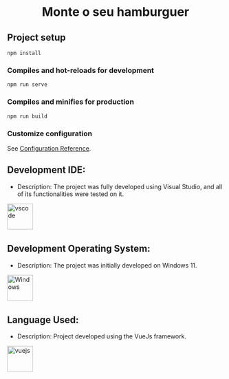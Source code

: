 <h1 align="center"> Monte o seu hamburguer</h1>

## Project setup
```
npm install
```

### Compiles and hot-reloads for development
```
npm run serve
```

### Compiles and minifies for production
```
npm run build
```

### Customize configuration
See [Configuration Reference](https://cli.vuejs.org/config/).

## Development IDE:

* Description: The project was fully developed using Visual Studio, and all of its functionalities were tested on it.

<img src="https://cdn.jsdelivr.net/gh/devicons/devicon/icons/vscode/vscode-original-wordmark.svg" title="vscode" alt="vscode" width="60" height="60"/>&nbsp;

## Development Operating System:

* Description: The project was initially developed on Windows 11.
  
<img src="https://cdn.jsdelivr.net/gh/devicons/devicon/icons/windows8/windows8-original.svg" title="Windows" alt="Windows" width="60" height="60"/>&nbsp;

## Language Used:

* Description: Project developed using the VueJs framework.

<div>
  <img src="https://cdn.jsdelivr.net/gh/devicons/devicon/icons/vuejs/vuejs-original.svg" title="vuejs" alt="vuejs" width="60" height="60"/>&nbsp;

